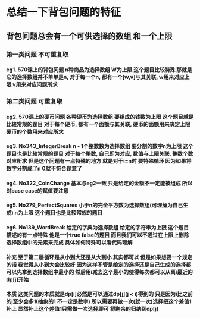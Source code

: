 # 总结一下背包问题的特征

## 背包问题总会有一个可供选择的数组 和一个上限

### 第一类问题 不可重复取
#### eg1. 570课上的背包问题 n种商品为选择数组 W为上限 这个题目比较特殊 那就是它的选择数组并不单单是n, 对于每一个n, 都有一个[w,v]与其关联, w用来对应上限 v用来对应问题所求

### 第二类问题 可重复取
#### eg2. 570课上的硬币问题 各种硬币为选择数组 要组成的钱数为上限 这个题目就是比较常规的题目 对于每个硬币, 都有一个面额与其关联, 硬币的面额用来决定上限 硬币的个数用来对应所求
#### eg3. No343_IntegerBreak n - 1个整数数为选择数组 要分割的数字n为上限 这个题目也是比较常规的题目 对于每个整数, 自己即为对应, 数值与上限关联, 整数个数对应所求 但是这个问题有一点特殊的地方 就是对于i=n时 要特殊循环 因为如果将数字分割成了n 0就不符合题意了
#### eg4. No322_CoinChange 基本与eg2一致 只是给定的金额不一定能被组成 所以对base case的赋值要注意
#### eg5. No279_PerfectSquares 小于n的完全平方数为选择数组(可理解为自己生成) n为上限 这个题目也是比较常规的题目
#### eg6. No139_WordBreak 给定的字典为选择数组 给定的字符串为上限 这个题目描述的有一点特殊 他是一个true false的题目 而且我们可以不通过在上限上删除选择数组中的元素来完成 具体如何特殊可以看代码理解
#### 补充 至于第二层循环是从小到大还是从大到小 其实都可以 但是如果想要一个规定的话 我觉得从小到大会比较好 因为这样不管是给定的选择还是自己生成的选择都可以先拿到选择数组中最小的 然后用i减去这个最小的使得每次都可以从离i最近的dp[j]开始
#### 本质 这类问题的本质就是dp[i]必然是可以通过dp[j](j < i)得到的 只是因为i比之前的j至少会多1(抽象的1 不一定是数字) 所以需要再做一次(就一次)选择把这个差值1补上 显然补上这个差值1只需做一次选择即可 将剩余的归纳到dp[j]